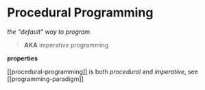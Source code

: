 # Procedural Programming

_the "default" way to program_

> **AKA** imperative programming

**properties**

[[procedural-programming]] is both _procedural_ and _imperative_, see [[programming-paradigm]]
